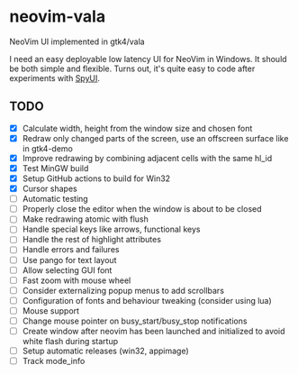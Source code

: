 # neovim-vala
NeoVim UI implemented in gtk4/vala

I need an easy deployable low latency UI for NeoVim in Windows. It should be both simple and flexible.
Turns out, it's quite easy to code after experiments with [SpyUI](https://github.com/sakhnik/nvim-gdb/blob/07aa4b435a832b122154a157ab6892ac4efb81fb/test/spy_ui.py).

## TODO

- [x] Calculate width, height from the window size and chosen font
- [x] Redraw only changed parts of the screen, use an offscreen surface like in gtk4-demo
- [x] Improve redrawing by combining adjacent cells with the same hl_id
- [x] Test MinGW build
- [x] Setup GitHub actions to build for Win32
- [x] Cursor shapes
- [ ] Automatic testing
- [ ] Properly close the editor when the window is about to be closed
- [ ] Make redrawing atomic with flush
- [ ] Handle special keys like arrows, functional keys
- [ ] Handle the rest of highlight attributes
- [ ] Handle errors and failures
- [ ] Use pango for text layout
- [ ] Allow selecting GUI font
- [ ] Fast zoom with mouse wheel
- [ ] Consider externalizing popup menus to add scrollbars
- [ ] Configuration of fonts and behaviour tweaking (consider using lua)
- [ ] Mouse support
- [ ] Change mouse pointer on busy_start/busy_stop notifications
- [ ] Create window after neovim has been launched and initialized to avoid white flash during startup
- [ ] Setup automatic releases (win32, appimage)
- [ ] Track mode_info
